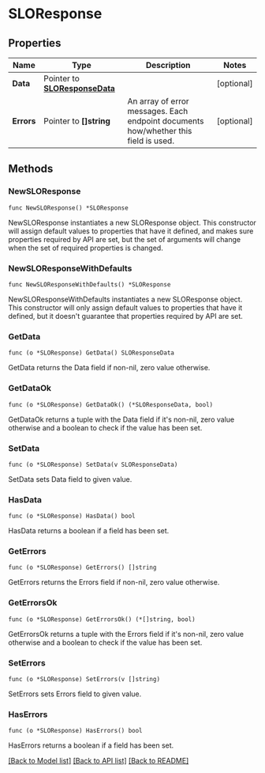 # SLOResponse

## Properties

| Name       | Type                                                 | Description                                                                         | Notes      |
| ---------- | ---------------------------------------------------- | ----------------------------------------------------------------------------------- | ---------- |
| **Data**   | Pointer to [**SLOResponseData**](SLOResponseData.md) |                                                                                     | [optional] |
| **Errors** | Pointer to **[]string**                              | An array of error messages. Each endpoint documents how/whether this field is used. | [optional] |

## Methods

### NewSLOResponse

`func NewSLOResponse() *SLOResponse`

NewSLOResponse instantiates a new SLOResponse object.
This constructor will assign default values to properties that have it defined,
and makes sure properties required by API are set, but the set of arguments
will change when the set of required properties is changed.

### NewSLOResponseWithDefaults

`func NewSLOResponseWithDefaults() *SLOResponse`

NewSLOResponseWithDefaults instantiates a new SLOResponse object.
This constructor will only assign default values to properties that have it defined,
but it doesn't guarantee that properties required by API are set.

### GetData

`func (o *SLOResponse) GetData() SLOResponseData`

GetData returns the Data field if non-nil, zero value otherwise.

### GetDataOk

`func (o *SLOResponse) GetDataOk() (*SLOResponseData, bool)`

GetDataOk returns a tuple with the Data field if it's non-nil, zero value otherwise
and a boolean to check if the value has been set.

### SetData

`func (o *SLOResponse) SetData(v SLOResponseData)`

SetData sets Data field to given value.

### HasData

`func (o *SLOResponse) HasData() bool`

HasData returns a boolean if a field has been set.

### GetErrors

`func (o *SLOResponse) GetErrors() []string`

GetErrors returns the Errors field if non-nil, zero value otherwise.

### GetErrorsOk

`func (o *SLOResponse) GetErrorsOk() (*[]string, bool)`

GetErrorsOk returns a tuple with the Errors field if it's non-nil, zero value otherwise
and a boolean to check if the value has been set.

### SetErrors

`func (o *SLOResponse) SetErrors(v []string)`

SetErrors sets Errors field to given value.

### HasErrors

`func (o *SLOResponse) HasErrors() bool`

HasErrors returns a boolean if a field has been set.

[[Back to Model list]](../README.md#documentation-for-models) [[Back to API list]](../README.md#documentation-for-api-endpoints) [[Back to README]](../README.md)
